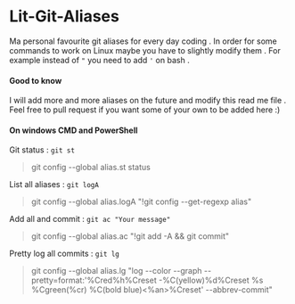 # Lit-Git-Aliases
Ma personal favourite git aliases for every day coding . In order for some commands to work on Linux maybe you have to slightly modify them . For example instead of `"` you need to add `'` on bash .

#### Good to know
I will add more and more aliases on the future and modify this read me file . Feel free to pull request if you want some of your own to be added here :)

#### On windows CMD and PowerShell

Git status : `git st`
> git config --global alias.st status

List all aliases : `git logA`
> git config --global alias.logA "!git config --get-regexp alias"

Add all and commit : `git ac "Your message"`
> git config --global alias.ac "!git add -A && git commit"

Pretty log all commits : `git lg`
> git config --global alias.lg "log --color --graph --pretty=format:'%Cred%h%Creset -%C(yellow)%d%Creset %s %Cgreen(%cr) %C(bold blue)<%an>%Creset' --abbrev-commit"
